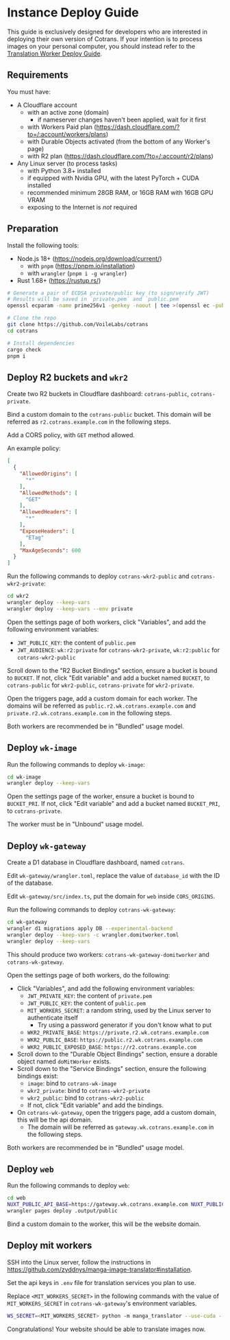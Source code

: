 # Instance Deploy Guide

This guide is exclusively designed for developers who are interested in deploying
their own version of Cotrans. If your intention is to process images on your personal computer,
you should instead refer to the [Translation Worker Deploy Guide](./DEPLOY_WORKER.md).

## Requirements

You must have:

- A Cloudflare account
  - with an active zone (domain)
    - if nameserver changes haven't been applied, wait for it first
  - with Workers Paid plan (<https://dash.cloudflare.com/?to=/:account/workers/plans>)
  - with Durable Objects activated (from the bottom of any Worker's page)
  - with R2 plan (<https://dash.cloudflare.com/?to=/:account/r2/plans>)
- Any Linux server (to process tasks)
  - with Python 3.8+ installed
  - if equipped with Nvidia GPU, with the latest PyTorch + CUDA installed
  - recommended minimum 28GB RAM, or 16GB RAM with 16GB GPU VRAM
  - exposing to the Internet is *not* required

## Preparation

Install the following tools:

- Node.js 18+ (<https://nodejs.org/download/current/>)
  - with `pnpm` (<https://pnpm.io/installation>)
  - with `wrangler` (`pnpm i -g wrangler`)
- Rust 1.68+ (<https://rustup.rs/>)

```bash
# Generate a pair of ECDSA private/public key (to sign/verify JWT)
# Results will be saved in `private.pem` and `public.pem`
openssl ecparam -name prime256v1 -genkey -noout | tee >(openssl ec -pubout -out public.pem) | openssl pkcs8 -topk8 -nocrypt -out private.pem

# Clone the repo
git clone https://github.com/VoileLabs/cotrans
cd cotrans

# Install dependencies
cargo check
pnpm i
```

## Deploy R2 buckets and `wkr2`

Create two R2 buckets in Cloudflare dashboard: `cotrans-public`, `cotrans-private`.

Bind a custom domain to the `cotrans-public` bucket.
This domain will be referred as `r2.cotrans.example.com` in the following steps.

Add a CORS policy, with `GET` method allowed.

An example policy:

```json
[
  {
    "AllowedOrigins": [
      "*"
    ],
    "AllowedMethods": [
      "GET"
    ],
    "AllowedHeaders": [
      "*"
    ],
    "ExposeHeaders": [
      "ETag"
    ],
    "MaxAgeSeconds": 600
  }
]
```

Run the following commands to deploy `cotrans-wkr2-public` and `cotrans-wkr2-private`:

```bash
cd wkr2
wrangler deploy --keep-vars
wrangler deploy --keep-vars --env private
```

Open the settings page of both workers, click "Variables", and add the following environment variables:

- `JWT_PUBLIC_KEY`: the content of `public.pem`
- `JWT_AUDIENCE`: `wk:r2:private` for `cotrans-wkr2-private`, `wk:r2:public` for `cotrans-wkr2-public`

Scroll down to the "R2 Bucket Bindings" section, ensure a bucket is bound to `BUCKET`.
If not, click "Edit variable" and add a bucket named `BUCKET`, to `cotrans-public` for `wkr2-public`, `cotrans-private` for `wkr2-private`.

Open the triggers page, add a custom domain for each worker.
The domains will be referred as `public.r2.wk.cotrans.example.com` and `private.r2.wk.cotrans.example.com` in the following steps.

Both workers are recommended be in "Bundled" usage model.

## Deploy `wk-image`

Run the following commands to deploy `wk-image`:

```bash
cd wk-image
wrangler deploy --keep-vars
```

Open the settings page of the worker, ensure a bucket is bound to `BUCKET_PRI`.
If not, click "Edit variable" and add a bucket named `BUCKET_PRI`, to `cotrans-private`.

The worker must be in "Unbound" usage model.

## Deploy `wk-gateway`

Create a D1 database in Cloudflare dashboard, named `cotrans`.

Edit `wk-gateway/wrangler.toml`, replace the value of `database_id` with the ID of the database.

Edit `wk-gateway/src/index.ts`, put the domain for `web` inside `CORS_ORIGINS`.

Run the following commands to deploy `cotrans-wk-gateway`:

```bash
cd wk-gateway
wrangler d1 migrations apply DB --experimental-backend
wrangler deploy --keep-vars -c wrangler.domitworker.toml
wrangler deploy --keep-vars
```

This should produce two workers: `cotrans-wk-gateway-domitworker` and `cotrans-wk-gateway`.

Open the settings page of both workers, do the following:

- Click "Variables", and add the following environment variables:
  - `JWT_PRIVATE_KEY`: the content of `private.pem`
  - `JWT_PUBLIC_KEY`: the content of `public.pem`
  - `MIT_WORKERS_SECRET`: a random string, used by the Linux server to authenticate itself
    - Try using a password generator if you don't know what to put
  - `WKR2_PRIVATE_BASE`: `https://private.r2.wk.cotrans.example.com`
  - `WKR2_PUBLIC_BASE`: `https://public.r2.wk.cotrans.example.com`
  - `WKR2_PUBLIC_EXPOSED_BASE`: `https://r2.cotrans.example.com`
- Scroll down to the "Durable Object Bindings" section, ensure a dorable object named `doMitWorker` exists.
- Scroll down to the "Service Bindings" section, ensure the following bindings exist:
  - `image`: bind to `cotrans-wk-image`
  - `wkr2_private`: bind to `cotrans-wkr2-private`
  - `wkr2_public`: bind to `cotrans-wkr2-public`
  - If not, click "Edit variable" and add the bindings.
- On `cotrans-wk-gateway`, open the triggers page, add a custom domain, this will be the api domain.
  - The domain will be referred as `gateway.wk.cotrans.example.com` in the following steps.

Both workers are recommended be in "Bundled" usage model.

## Deploy `web`

Run the following commands to deploy `web`:

```bash
cd web
NUXT_PUBLIC_API_BASE=https://gateway.wk.cotrans.example.com NUXT_PUBLIC_WS_BASE=wss://gateway.wk.cotrans.example.com pnpm generate
wrangler pages deploy .output/public
```

Bind a custom domain to the worker, this will be the website domain.

## Deploy mit workers

SSH into the Linux server, follow the instructions in <https://github.com/zyddnys/manga-image-translator#installation>.

Set the api keys in `.env` file for translation services you plan to use.

Replace `<MIT_WORKERS_SECRET>` in the following commands with the value of `MIT_WORKERS_SECRET` in `cotrans-wk-gateway`'s environment variables.

```bash
WS_SECRET=<MIT_WORKERS_SECRET> python -m manga_translator --use-cuda --mode ws --ws-url wss://gateway.wk.cotrans.example.com/mit/worker_ws
```

Congratulations! Your website should be able to translate images now.
